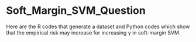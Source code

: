 # Soft_Margin_SVM_Question
Here are the R codes that generate a dataset and Python codes which show that the empirical risk may increase for increasing γ in soft-margin SVM. 
